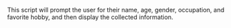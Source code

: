 This script will prompt the user for their name, age, gender, occupation, and favorite hobby, and then display the collected information.
